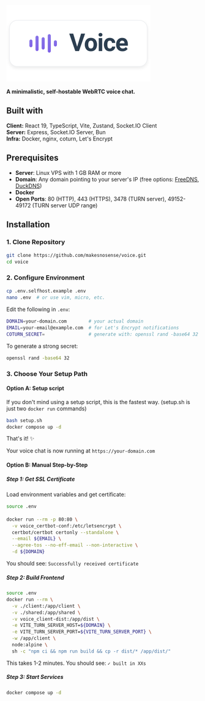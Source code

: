 <img src=".github/header.svg" alt="Voice"/>   

**A minimalistic, self-hostable WebRTC voice chat.**

## Built with
**Client:** React 19, TypeScript, Vite, Zustand, Socket.IO Client  
**Server:** Express, Socket.IO Server, Bun  
**Infra:** Docker, nginx, coturn, Let's Encrypt

## Prerequisites
- **Server**: Linux VPS with 1 GB RAM or more
- **Domain**: Any domain pointing to your server's IP (free options: [FreeDNS](https://freedns.afraid.org), [DuckDNS](https://www.duckdns.org))
- **Docker**
- **Open Ports**: 80 (HTTP), 443 (HTTPS), 3478 (TURN server), 49152-49172 (TURN server UDP range)
## Installation

### 1. Clone Repository

```bash
git clone https://github.com/makesnosense/voice.git
cd voice
```

### 2. Configure Environment

```bash
cp .env.selfhost.example .env
nano .env  # or use vim, micro, etc.
```

Edit the following in `.env`:

```bash
DOMAIN=your-domain.com        # your actual domain
EMAIL=your-email@example.com  # for Let's Encrypt notifications
COTURN_SECRET=                # generate with: openssl rand -base64 32
```

To generate a strong secret:

```bash
openssl rand -base64 32
```

### 3. Choose Your Setup Path
#### Option A: Setup script
If you don't mind using a setup script, this is the fastest way. (setup.sh is just two `docker run` commands)
```bash
bash setup.sh
docker compose up -d
```

That's it! ✨

Your voice chat is now running at `https://your-domain.com`


#### Option B: Manual Step-by-Step
##### Step 1: Get SSL Certificate
Load environment variables and get certificate:

```bash
source .env

docker run --rm -p 80:80 \
  -v voice_certbot-conf:/etc/letsencrypt \
  certbot/certbot certonly --standalone \
  --email ${EMAIL} \
  --agree-tos --no-eff-email --non-interactive \
  -d ${DOMAIN}
```
You should see: `Successfully received certificate`

##### Step 2: Build Frontend

```bash
source .env
docker run --rm \
  -v ./client:/app/client \
  -v ./shared:/app/shared \
  -v voice_client-dist:/app/dist \
  -e VITE_TURN_SERVER_HOST=${DOMAIN} \
  -e VITE_TURN_SERVER_PORT=${VITE_TURN_SERVER_PORT} \
  -w /app/client \
  node:alpine \
  sh -c "npm ci && npm run build && cp -r dist/* /app/dist/"
```

This takes 1-2 minutes. You should see: `✓ built in XXs`
##### Step 3: Start Services

```bash
docker compose up -d
```
